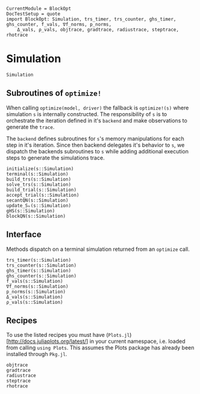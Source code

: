 ```@meta
CurrentModule = BlockOpt
DocTestSetup = quote
import BlockOpt: Simulation, trs_timer, trs_counter, ghs_timer, ghs_counter, f_vals, ∇f_norms, p_norms,
    Δ_vals, ρ_vals, objtrace, gradtrace, radiustrace, steptrace, rhotrace
```

# Simulation

```@docs
Simulation
```

## Subroutines of `optimize!`

When calling `optimize(model, driver)` the fallback is `optimize!(s)` where
simulation `s` is internally constructed. The responsibility of `s` is to orchestrate
the iteration defined in it's `backend` and make observations to generate the `trace`.

The `backend` defines subroutines for `s`'s memory manipulations for each step in it's
iteration. Since then backend delegates it's behavior to `s`, we dispatch the backends subroutines
to `s` while adding additional execution steps to generate the simulations trace.



```@docs
initialize(s::Simulation)
terminal(s::Simulation)
build_trs(s::Simulation)
solve_trs(s::Simulation)
build_trial(s::Simulation)
accept_trial(s::Simulation)
secantQN(s::Simulation)
update_Sₖ(s::Simulation)
gHS(s::Simulation)
blockQN(s::Simulation)
```




## Interface

Methods dispatch on a terminal simulation returned from an `optimize` call.

```@docs
trs_timer(s::Simulation)
trs_counter(s::Simulation)
ghs_timer(s::Simulation)
ghs_counter(s::Simulation)
f_vals(s::Simulation)
∇f_norms(s::Simulation)
p_norms(s::Simulation)
Δ_vals(s::Simulation)
ρ_vals(s::Simulation)
```

## Recipes

To use the listed recipes you must have (`Plots.jl`)[http://docs.juliaplots.org/latest/]
in your current namespace, i.e. loaded from calling `using Plots`. This assumes the Plots
package has already been installed through `Pkg.jl`.

```@docs
objtrace
gradtrace
radiustrace
steptrace
rhotrace
```
